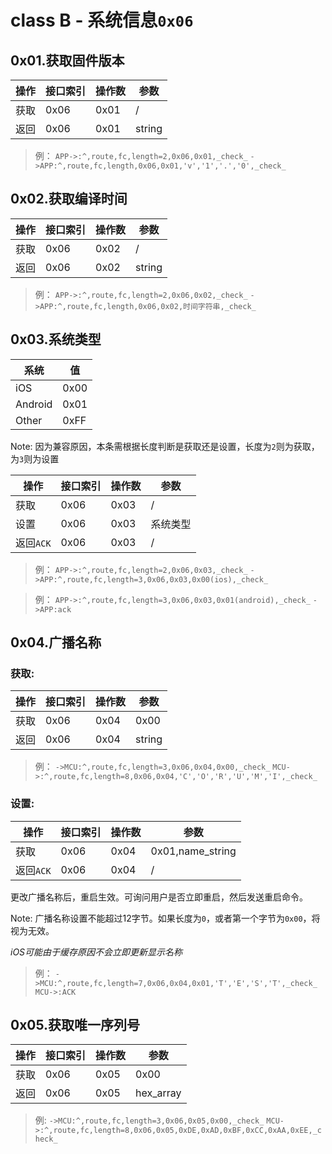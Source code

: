 # class B - 系统信息`0x06`

## 0x01.获取固件版本

| 操作 | 接口索引 | 操作数  | 参数   |
| ---- | ---- | ---- | ---- |
| 获取 | 0x06 | 0x01 | /  |
| 返回 | 0x06 | 0x01 | string |

> 例：
> `APP->:^,route,fc,length=2,0x06,0x01,_check_`
> `->APP:^,route,fc,length,0x06,0x01,'v','1','.','0',_check_`


## 0x02.获取编译时间

| 操作 | 接口索引 | 操作数  | 参数   |
| ---- | ---- | ---- | ---- |
| 获取 | 0x06 | 0x02 | /  |
| 返回 | 0x06 | 0x02 | string |

> 例：
> `APP->:^,route,fc,length=2,0x06,0x02,_check_`
> `->APP:^,route,fc,length,0x06,0x02,时间字符串,_check_`


## 0x03.系统类型

| 系统      | 值    |
| ------- | ---- |
| iOS     | 0x00 |
| Android | 0x01 |
| Other   | 0xFF |

Note: 因为兼容原因，本条需根据长度判断是获取还是设置，长度为`2`则为获取，为`3`则为设置

| 操作 | 接口索引 | 操作数  | 参数   |
| ---- | ---- | ---- | ---- |
| 获取 | 0x06 | 0x03 | /  |
| 设置 | 0x06 | 0x03 | 系统类型 |
| 返回`ACK` | 0x06 | 0x03 | / |

> 例：
> `APP->:^,route,fc,length=2,0x06,0x03,_check_`
> `->APP:^,route,fc,length=3,0x06,0x03,0x00(ios),_check_`

> 例：
> `APP->:^,route,fc,length=3,0x06,0x03,0x01(android),_check_`
> `->APP:ack`

## 0x04.广播名称

### 获取:

| 操作 | 接口索引 | 操作数  | 参数   |
| ---- | ---- | ---- | ---- |
| 获取 | 0x06 | 0x04 | 0x00  |
| 返回 | 0x06 | 0x04 | string |

> 例：
> `->MCU:^,route,fc,length=3,0x06,0x04,0x00,_check_`
> `MCU->:^,route,fc,length=8,0x06,0x04,'C','O','R','U','M','I',_check_`

### 设置:

| 操作 | 接口索引 | 操作数  | 参数   |
| ---- | ---- | ---- | ---- |
| 获取 | 0x06 | 0x04 | 0x01,name_string  |
| 返回`ACK` | 0x06 | 0x04 | / |

更改广播名称后，重启生效。可询问用户是否立即重启，然后发送重启命令。

Note: 广播名称设置不能超过12字节。如果长度为`0`，或者第一个字节为`0x00`，将视为无效。

*iOS可能由于缓存原因不会立即更新显示名称*

> 例：
> `->MCU:^,route,fc,length=7,0x06,0x04,0x01,'T','E','S','T',_check_`
> `MCU->:ACK`


## 0x05.获取唯一序列号

| 操作 | 接口索引 | 操作数  | 参数   |
| ---- | ---- | ---- | ---- |
| 获取 | 0x06 | 0x05 | 0x00 |
| 返回 | 0x06 | 0x05 | hex_array |

> 例:
> `->MCU:^,route,fc,length=3,0x06,0x05,0x00,_check_`
> `MCU->:^,route,fc,length=8,0x06,0x05,0xDE,0xAD,0xBF,0xCC,0xAA,0xEE,_check_`
